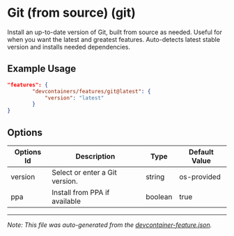 
# Git (from source) (git)

Install an up-to-date version of Git, built from source as needed. Useful for when you want the latest and greatest features. Auto-detects latest stable version and installs needed dependencies.

## Example Usage

```json
"features": {
        "devcontainers/features/git@latest": {
            "version": "latest"
        }
}
```

## Options

| Options Id | Description | Type | Default Value |
|-----|-----|-----|-----|
| version | Select or enter a Git version. | string | os-provided |
| ppa | Install from PPA if available | boolean | true |

---

_Note: This file was auto-generated from the [devcontainer-feature.json](https://github.com/devcontainers/features/blob/main/src/git/devcontainer-feature.json)._
